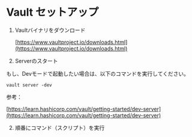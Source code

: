 # Vault セットアップ

1. Vaultバイナリをダウンロード

	[https://www.vaultproject.io/downloads.html](https://www.vaultproject.io/downloads.html)

2. Serverのスタート

もし、Devモードで起動したい場合は、以下のコマンドを実行してください。

```
vault server -dev
```

参考：

[https://learn.hashicorp.com/vault/getting-started/dev-server](https://learn.hashicorp.com/vault/getting-started/dev-server)



2. 順番にコマンド（スクリプト）を実行



